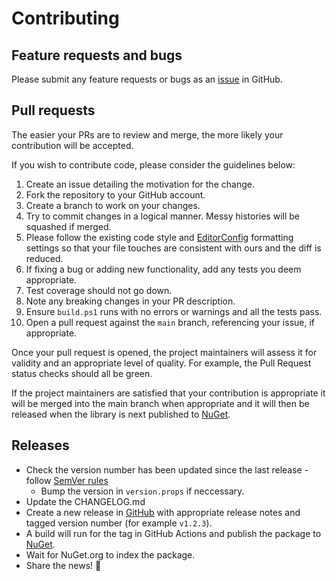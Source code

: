# Contributing

## Feature requests and bugs

Please submit any feature requests or bugs as an [issue](https://github.com/justeattakeaway/JustEat.StatsD/issues) in GitHub.

## Pull requests

The easier your PRs are to review and merge, the more likely your contribution will be accepted.

If you wish to contribute code, please consider the guidelines below:

1. Create an issue detailing the motivation for the change.
1. Fork the repository to your GitHub account.
1. Create a branch to work on your changes.
1. Try to commit changes in a logical manner. Messy histories will be squashed if merged.
1. Please follow the existing code style and [EditorConfig](https://editorconfig.org/) formatting settings so that your file touches are consistent with ours and the diff is reduced.
1. If fixing a bug or adding new functionality, add any tests you deem appropriate.
1. Test coverage should not go down.
1. Note any breaking changes in your PR description.
1. Ensure `build.ps1` runs with no errors or warnings and all the tests pass.
1. Open a pull request against the `main` branch, referencing your issue, if appropriate.

Once your pull request is opened, the project maintainers will assess it for validity and an appropriate level of quality. For example, the Pull Request status checks should all be green.

If the project maintainers are satisfied that your contribution is appropriate it will be merged into the main branch when appropriate and it will then be released when the library is next published to [NuGet](https://www.nuget.org/profiles/JUSTEAT_OSS).

## Releases

* Check the version number has been updated since the last release - follow [SemVer rules](https://semver.org)
  * Bump the version in `version.props` if neccessary.
* Update the CHANGELOG.md
* Create a new release in [GitHub](https://github.com/justeattakeaway/JustEat.StatsD/releases) with appropriate release notes and tagged version number (for example `v1.2.3`).
* A build will run for the tag in GitHub Actions and publish the package to [NuGet](https://www.nuget.org/packages/JustEat.StatsD).
* Wait for NuGet.org to index the package.
* Share the news! 🎉
